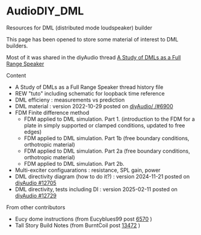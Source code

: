 # AudioDIY_DML
Resources for DML (distributed mode loudspeaker) builder

This page has been opened to store some material of interest to DML builders.

Most of it was shared in the diyAudio thread [A Study of DMLs as a Full Range Speaker](https://www.diyaudio.com/community/threads/a-study-of-dmls-as-a-full-range-speaker.272576/)

Content
* A Study of DMLs as a Full Range Speaker thread history file
* REW "tuto" including schematic for loopback time reference
* DML efficieny : measurements vs prediction
* DML material : version 2022-10-29 posted on [diyAudio/ /#6900](https://www.diyaudio.com/community/threads/a-study-of-dmls-as-a-full-range-speaker.272576/post-7159983)
* FDM Finite difference method
  * FDM applied to DML simulation. Part 1. (introduction to the FDM for a plate in simply supported or clamped conditions, updated to free edges) 
  * FDM applied to DML simulation. Part 1b (free boundary conditions, orthotropic material)
  * FDM applied to DML simulation. Part 2a (free boundary conditions, orthotropic material)
  * FDM  applied to DML simulation. Part 2b.
* Multi-exciter configuarations : resistance, SPL gain, power 
* DML directivity diagram (how to do it?) : version 2024-11-21 posted on [diyAudio #12705](https://www.diyaudio.com/community/threads/a-study-of-dmls-as-a-full-range-speaker.272576/post-7850260)
 * DML directivity, tests including DI : version 2025-02-11 posted on [diyAudio #12729](https://www.diyaudio.com/community/threads/a-study-of-dmls-as-a-full-range-speaker.272576/post-7855726)

From other contributors
* Eucy dome instructions (from Eucyblues99 post [6570](https://www.diyaudio.com/community/threads/a-study-of-dmls-as-a-full-range-speaker.272576/post-7123735) )
* Tall Story Build Notes (from BurntCoil post [13472](https://www.diyaudio.com/community/threads/a-study-of-dmls-as-a-full-range-speaker.272576/post-7927315) )
